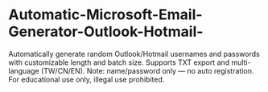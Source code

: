 # Automatic-Microsoft-Email-Generator-Outlook-Hotmail-
Automatically generate random Outlook/Hotmail usernames and passwords with customizable length and batch size. Supports TXT export and multi-language (TW/CN/EN). Note: name/password only — no auto registration. For educational use only, illegal use prohibited.
